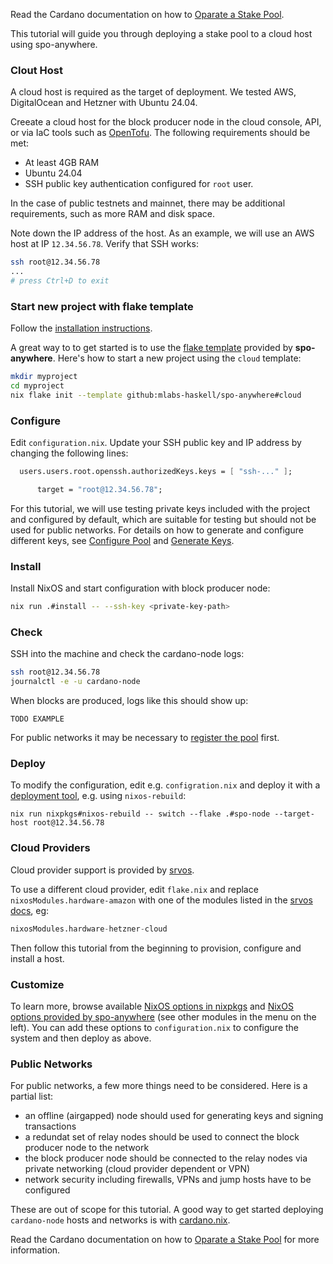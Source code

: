 Read the Cardano documentation on how to [Oparate a Stake Pool](https://developers.cardano.org/docs/operate-a-stake-pool/).

This tutorial will guide you through deploying a stake pool to a cloud host using spo-anywhere.

### Clout Host

A cloud host is required as the target of deployment. We tested AWS, DigitalOcean and Hetzner with Ubuntu 24.04.

Creeate a cloud host for the block producer node in the cloud console, API, or via IaC tools such as [OpenTofu](https://opentofu.org/). The following requirements should be met:

- At least 4GB RAM
- Ubuntu 24.04
- SSH public key authentication configured for `root` user.

In the case of public testnets and mainnet, there may be additional requirements, such as more RAM and disk space.

Note down the IP address of the host. As an example, we will use an AWS host at IP `12.34.56.78`. Verify that SSH works:

```bash
ssh root@12.34.56.78
...
# press Ctrl+D to exit
```

### Start new project with flake template

Follow the [installation instructions](installation.md).

A great way to to get started is to use the [flake template](https://zero-to-nix.com/concepts/flakes#templates) provided by **spo-anywhere**. Here's how to start a new project using the `cloud` template:

```bash
mkdir myproject
cd myproject
nix flake init --template github:mlabs-haskell/spo-anywhere#cloud
```

### Configure

Edit `configuration.nix`. Update your SSH public key and IP address by changing the following lines:

```nix
  users.users.root.openssh.authorizedKeys.keys = [ "ssh-..." ];
```

```nix
      target = "root@12.34.56.78";
```

For this tutorial, we will use testing private keys included with the project and configured by default, which are suitable for testing but should not be used for public networks. For details on how to generate and configure different keys, see [Configure Pool](../usage/configure-pool.md) and [Generate Keys](../usage/generate-keys.md).

### Install

Install NixOS and start configuration with block producer node:

```bash
nix run .#install -- --ssh-key <private-key-path>
```

### Check

SSH into the machine and check the cardano-node logs:

```bash
ssh root@12.34.56.78
journalctl -e -u cardano-node
```

When blocks are produced, logs like this should show up:

```
TODO EXAMPLE
```

For public networks it may be necessary to [register the pool](../usage/register-the-pool.md) first.

### Deploy

To modify the configuration, edit e.g. `configration.nix` and deploy it with a [deployment tool](https://github.com/nix-community/awesome-nix?tab=readme-ov-file#deployment-tools), e.g. using `nixos-rebuild`:

```
nix run nixpkgs#nixos-rebuild -- switch --flake .#spo-node --target-host root@12.34.56.78
```

### Cloud Providers

Cloud provider support is provided by [srvos](https://github.com/nix-community/srvos).

To use a different cloud provider, edit `flake.nix` and replace `nixosModules.hardware-amazon` with one of the modules listed in the [srvos docs](https://nix-community.github.io/srvos/nixos/hardware/), eg:

```nix
nixosModules.hardware-hetzner-cloud
```

Then follow this tutorial from the beginning to provision, configure and install a host.

### Customize

To learn more, browse available [NixOS options in nixpkgs](https://search.nixos.org/options) and [NixOS options provided by spo-anywhere](../reference/module-options/spo-anywhere) (see other modules in the menu on the left). You can add these options to `configuration.nix` to configure the system and then deploy as above.

### Public Networks

For public networks, a few more things need to be considered. Here is a partial list:

- an offline (airgapped) node should used for generating keys and signing transactions
- a redundat set of relay nodes should be used to connect the block producer node to the network
- the block producer node should be connected to the relay nodes via private networking (cloud provider dependent or VPN)
- network security including firewalls, VPNs and jump hosts have to be configured

These are out of scope for this tutorial. A good way to get started deploying `cardano-node` hosts and networks is with [cardano.nix](https://github.com/mlabs-haskell/cardano.nix).

Read the Cardano documentation on how to [Oparate a Stake Pool](https://developers.cardano.org/docs/operate-a-stake-pool/) for more information.
